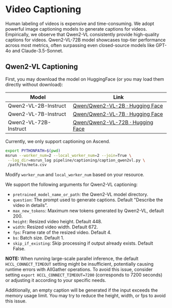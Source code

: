# Video Captioning

Human labeling of videos is expensive and time-consuming. 
We adopt powerful image captioning models to generate 
captions for videos. Empirically, we observe that Qwen2-VL
consistently provide high-quality captions for videos.
Qwen2-VL-72B model showcases top-tier performance across
most metrics, often surpassing even closed-source
models like GPT-4o and Claude-3.5-Sonnet.


## Qwen2-VL Captioning

First, you may download the model on HuggingFace (or you may load them directly without download):

| Model        | Link                                                                         |
|--------------|------------------------------------------------------------------------------|
| Qwen2-VL-2B-Instruct  | [Qwen/Qwen2-VL-2B · Hugging Face](https://huggingface.co/Qwen/Qwen2-VL-2B-Instruct)   |
| Qwen2-VL-7B-Instruct  | [Qwen/Qwen2-VL-7B · Hugging Face](https://huggingface.co/Qwen/Qwen2-VL-7B-Instruct)   |
| Qwen2-VL-72B-Instruct | [Qwen/Qwen2-VL-72B · Hugging Face](https://huggingface.co/Qwen/Qwen2-VL-72B-Instruct) |


Currently, we only support captioning on Ascend.

```bash
export PYTHONPATH=$(pwd)
msrun --worker_num=2 --local_worker_num=2 --join=True \
 --log_dir=msrun_log pipeline/captioning/caption_qwen2vl.py \
 /path/to/meta.csv
```
Modify `worker_num` and `local_worker_num` based on your resource.

We support the following arguments for Qwen2-VL captioning:

- `pretrained_model_name_or_path`: the Qwen2-VL model directory.
- `question`: The prompt used to generate captions. Default "Describe the video in details".
- `max_new_tokens`: Maximum new tokens generated by Qwen2-VL, default 200.
- `height`: Resized video height. Default 448.
- `width`: Resized video width. Default 672.
- `fps`: Frame rate of the resized video. Default 4.
- `bs`: Batch size. Default 1.
- `skip_if_existing`: Skip processing if output already exists. Default False.

**NOTE:** When running large-scale parallel inference, 
the default `HCCL_CONNECT_TIMEOUT` setting might be 
insufficient, potentially causing runtime errors with 
AllGather operations. To avoid this issue, consider 
setting `export HCCL_CONNECT_TIMEOUT=7200` (corresponds to 
7200 seconds) or adjusting it according to your 
specific needs.

Additionally, an empty caption will be generated if the
input exceeds the memory usage limit. You may try to 
reduce the height, width, or fps to avoid this issue.


